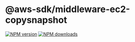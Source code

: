 # @aws-sdk/middleware-ec2-copysnapshot

[![NPM version](https://img.shields.io/npm/v/@aws-sdk/middleware-ec2-copysnapshot.svg)](https://www.npmjs.com/package/@aws-sdk/middleware-ec2-copysnapshot)
[![NPM downloads](https://img.shields.io/npm/dm/@aws-sdk/middleware-ec2-copysnapshot.svg)](https://www.npmjs.com/package/@aws-sdk/middleware-ec2-copysnapshot)
